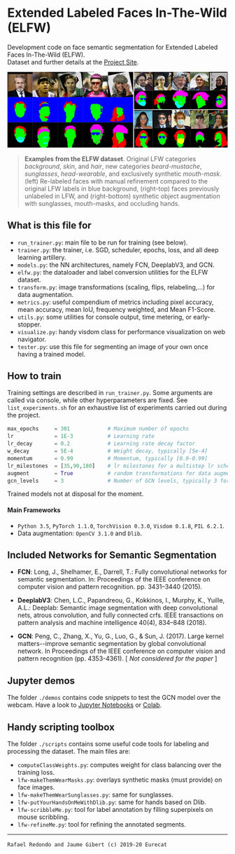 # Extended Labeled Faces In-The-Wild (ELFW)

Development code on face semantic segmentation for Extended Labeled Faces In-The-Wild (ELFW).		
Dataset and further details at the [Project Site](https://multimedia-eurecat.github.io/2020/06/22/extended-faces-in-the-wild.html).

![teaser](assets/teaser.jpg)

>**Examples from the ELFW dataset**. Original LFW categories *background*, *skin*, and *hair*, new categories *beard-mustache*, *sunglasses*, *head-wearable*, and exclusively synthetic *mouth-mask*. (left) Re-labeled faces with manual refinement compared to the original LFW labels in blue background, (right-top) faces previously unlabeled in LFW, and (right-bottom) synthetic object augmentation with sunglasses, mouth-masks, and occluding hands.


## What is this file for

- `run_trainer.py`: main file to be run for training (see below).
- `trainer.py`: the trainer, i.e. SGD, scheduler, epochs, loss, and all deep learning artillery.
- `models.py`: the NN architectures, namely FCN, DeeplabV3, and GCN.
- `elfw.py`: the dataloader and label conversion utilities for the ELFW dataset.
- `transform.py`: image transformations (scaling, flips, relabeling,...) for data augmentation.
- `metrics.py`: useful compendium of metrics including pixel accuracy, mean accuracy, mean IoU, frequency weighted, and Mean F1-Score.
- `utils.py`: some utilities for console output, time metering, or early-stopper.
- `visualize.py`: handy visdom class for performance visualization on web navigator.
- `tester.py`: use this file for segmenting an image of your own once having a trained model.


## How to train

Training settings are described in `run_trainer.py`. Some arguments are called via console, while other hyperparameters are fixed. See `list_experiments.sh` for an exhaustive list of experiments carried out during the project.

```python
max_epochs     = 301      		# Maximum number of epochs 
lr             = 1E-3     		# Learning rate
lr_decay       = 0.2      		# Learning rate decay factor
w_decay        = 5E-4     		# Weight decay, typically [5e-4]
momentum       = 0.99     		# Momentum, typically [0.9-0.99]
lr_milestones  = [35,90,180] 	# lr milestones for a multistep lr scheduler
augment        = True     		# random transformations for data augmentation
gcn_levels     = 3        		# Number of GCN levels, typically 3 for 256x256 and 4 for 512x512 image sizes
```

Trained models not at disposal for the moment.

#### Main Frameworks

- `Python 3.5`, `PyTorch 1.1.0`, `TorchVision 0.3.0`, `Visdom 0.1.8`, `PIL 6.2.1`.
- Data augmentation: `OpenCV 3.1.0` and `Dlib`.



## Included Networks for Semantic Segmentation

- **FCN**: Long, J., Shelhamer, E., Darrell, T.: Fully convolutional networks for semantic segmentation. In: Proceedings of the IEEE conference on computer vision and pattern recognition. pp. 3431–3440 (2015).

- **DeeplabV3**: Chen, L.C., Papandreou, G., Kokkinos, I., Murphy, K., Yuille, A.L.: Deeplab: Semantic image segmentation with deep convolutional nets, atrous convolution, and fully connected crfs. IEEE transactions on pattern analysis and machine intelligence 40(4), 834–848 (2018).

- **GCN**: Peng, C., Zhang, X., Yu, G., Luo, G., & Sun, J. (2017). Large kernel matters--improve semantic segmentation by global convolutional network. In Proceedings of the IEEE conference on computer vision and pattern recognition (pp. 4353-4361). [ *Not considered for the paper* ]


## Jupyter demos

The folder `./demos` contains code snippets to test the GCN model over the webcam. Have a look to [Jupyter Notebooks](https://jupyter.org/) or [Colab](https://colab.research.google.com/).


## Handy scripting toolbox

The folder `./scripts` contains some useful code tools for labeling and processing the dataset. The main files are:

- `computeClassWeights.py`: computes weight for class balancing over the training loss.
- `lfw-makeThemWearMasks.py`: overlays synthetic masks (must provide) on face images.
- `lfw-makeThemWearSunglasses.py`: same for sunglasses.
- `lfw-putYourHandsOnMeWithDlib.py`: same for hands based on Dlib.
- `lfw-scribbleMe.py`: tool for label annotation by filling superpixels on mouse scribbling.
- `lfw-refineMe.py`: tool for refining the annotated segments.

--- 
	Rafael Redondo and Jaume Gibert (c) 2019-20 Eurecat
